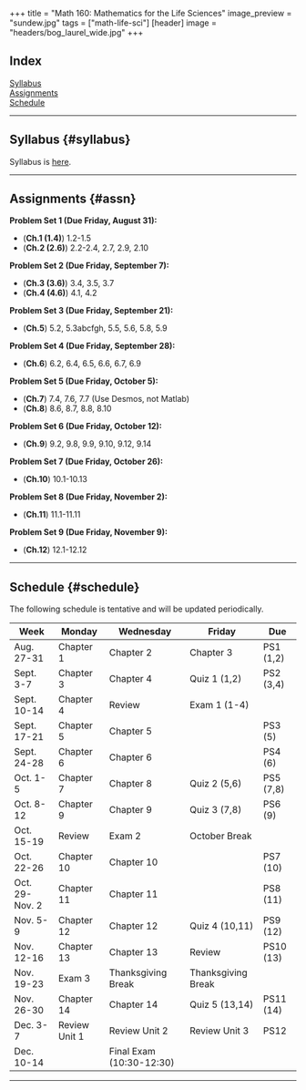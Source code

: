 +++
title = "Math 160: Mathematics for the Life Sciences"
image_preview = "sundew.jpg"
tags = ["math-life-sci"]
[header]
image = "headers/bog_laurel_wide.jpg"
+++

## Index

[Syllabus](#syllabus)  
[Assignments](#assn)  
[Schedule](#schedule)  

---------------------------------------------------------------------

## Syllabus {#syllabus}

Syllabus is [here](/courses/MATH160/syllabus/).  

---------------------------------------------------------------------

## Assignments {#assn}

**Problem Set 1 (Due Friday, August 31):**

  - (**Ch.1 (1.4)**) 1.2-1.5  
  - (**Ch.2 (2.6)**) 2.2-2.4, 2.7, 2.9, 2.10  
  
**Problem Set 2 (Due Friday, September 7):**

  - (**Ch.3 (3.6)**) 3.4, 3.5, 3.7  
  - (**Ch.4 (4.6)**) 4.1, 4.2
  
**Problem Set 3 (Due Friday, September 21):**

  - (**Ch.5**) 5.2, 5.3abcfgh, 5.5, 5.6, 5.8, 5.9
  
**Problem Set 4 (Due Friday, September 28):**

  - (**Ch.6**) 6.2, 6.4, 6.5, 6.6, 6.7, 6.9
  
**Problem Set 5 (Due Friday, October 5):**

  - (**Ch.7**) 7.4, 7.6, 7.7 (Use Desmos, not Matlab)
  - (**Ch.8**) 8.6, 8.7, 8.8, 8.10
  
**Problem Set 6 (Due Friday, October 12):**

  - (**Ch.9**) 9.2, 9.8, 9.9, 9.10, 9.12, 9.14
  
**Problem Set 7 (Due Friday, October 26):**

  - (**Ch.10**) 10.1-10.13
  
**Problem Set 8 (Due Friday, November 2):**

  - (**Ch.11**) 11.1-11.11
  
**Problem Set 9 (Due Friday, November 9):**

  - (**Ch.12**) 12.1-12.12


---------------------------------------------------------------------

## Schedule {#schedule}

The following schedule is tentative and will be updated periodically.  

| Week | Monday	| Wednesday | Friday | Due |
|--------	|------- |------- |------- |---- |
| Aug. 27-31 | Chapter 1	| Chapter 2 | Chapter 3 | PS1 (1,2) |
| Sept. 3-7 |	Chapter 3	| Chapter 4 | Quiz 1 (1,2) | PS2 (3,4) |
| Sept. 10-14 | Chapter 4	| Review |  Exam 1 (1-4) |
| Sept. 17-21 |	Chapter 5 | Chapter 5 |  | PS3 (5) |
| Sept. 24-28 | Chapter 6	| Chapter 6 |  | PS4 (6) |
| Oct. 1-5 | Chapter 7	| Chapter 8 | Quiz 2 (5,6) | PS5 (7,8) |
| Oct. 8-12 |	Chapter 9	| Chapter 9 | Quiz 3 (7,8) | PS6 (9) |
| Oct. 15-19 | Review	| Exam 2 | October Break |
| Oct. 22-26 | Chapter 10	| Chapter 10 | | PS7 (10) |
| Oct. 29-Nov. 2 |	Chapter 11 | Chapter 11 |  | PS8 (11) |
| Nov. 5-9 | Chapter 12	| Chapter 12 | Quiz 4 (10,11) | PS9 (12) |
| Nov. 12-16 | Chapter 13	| Chapter 13 |  Review | PS10 (13) |
| Nov. 19-23 | Exam 3	| Thanksgiving Break | Thanksgiving Break |
| Nov. 26-30 | Chapter 14	| Chapter 14 | Quiz 5 (13,14) | PS11 (14) |
| Dec. 3-7 | Review Unit 1 | Review Unit 2 | Review Unit 3 | PS12 |
| Dec. 10-14 |  | Final Exam (10:30-12:30) |  |

---------------------------------------------------------------------